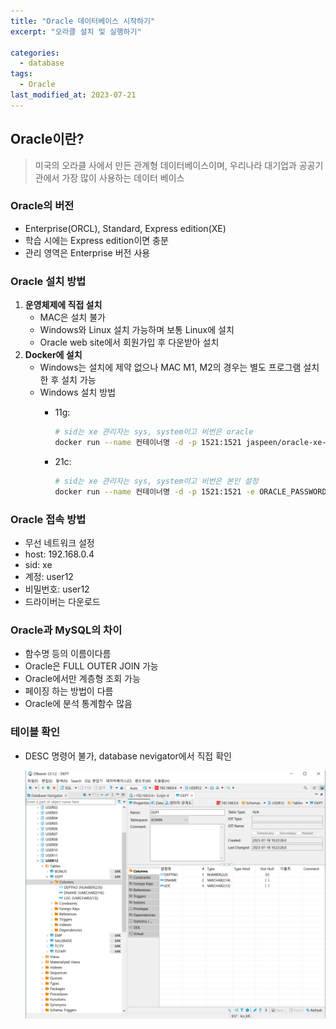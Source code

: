 ```yaml
---
title: "Oracle 데이터베이스 시작하기"
excerpt: "오라클 설치 및 실행하기"

categories:
  - database
tags:
  - Oracle
last_modified_at: 2023-07-21
---
```


## Oracle이란?

> 미국의 오라클 사에서 만든 관계형 데이터베이스이며, 우리나라 대기업과 공공기관에서 가장 많이 사용하는 데이터 베이스
> 

### Oracle의 버전

- Enterprise(ORCL), Standard, Express edition(XE)
- 학습 시에는 Express edition이면 충분
- 관리 영역은 Enterprise 버전 사용

### Oracle 설치 방법

1. **운영체제에 직접 설치**
    - MAC은 설치 불가
    - Windows와 Linux 설치 가능하며 보통 Linux에 설치
    - Oracle web site에서 회원가입 후 다운받아 설치
2. **Docker에 설치**
    - Windows는 설치에 제약 없으나 MAC M1, M2의 경우는 별도 프로그램 설치한 후 설치 가능
    - Windows 설치 방법
        - 11g:
            
            ```bash
            # sid는 xe 관리자는 sys, system이고 비번은 oracle
            docker run --name 컨테이너명 -d -p 1521:1521 jaspeen/oracle-xe-11g
            ```
            
        - 21c:
            
            ```bash
            # sid는 xe 관리자는 sys, system이고 비번은 본인 설정
            docker run --name 컨테이너명 -d -p 1521:1521 -e ORACLE_PASSWORD=관리자 비밀번호 gvenzl/oracle-xe
            ```
            
    

### Oracle 접속 방법

- 무선 네트워크 설정
- host: 192.168.0.4
- sid: xe
- 계정: user12
- 비밀번호: user12
- 드라이버는 다운로드
    
    

### Oracle과 MySQL의 차이

- 함수명 등의 이름이다름
- Oracle은 FULL OUTER JOIN 가능
- Oracle에서만 계층형 조회 가능
- 페이징 하는 방법이 다름
- Oracle에 분석 통계함수 많음
    
    

### 테이블 확인

- DESC  명령어 불가, database nevigator에서 직접 확인
    
    ![figure1](/figures/mysql3.png)